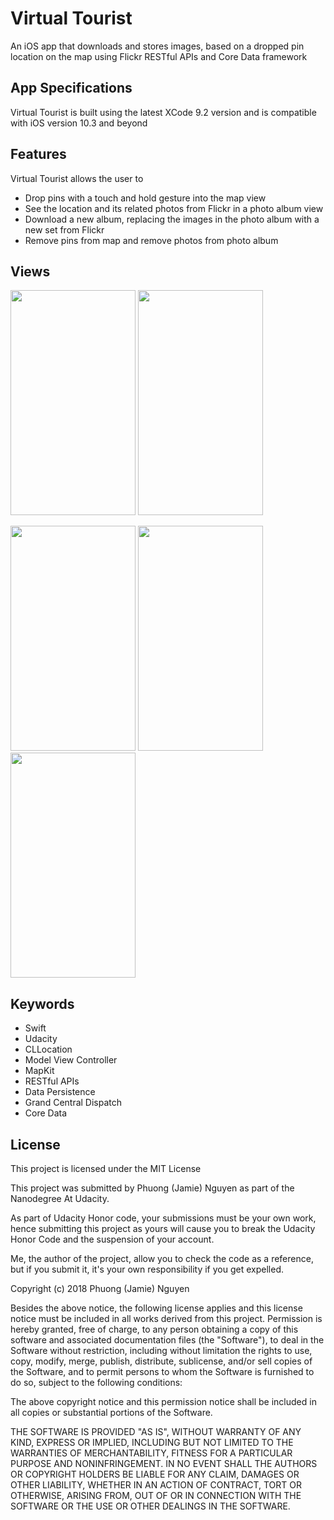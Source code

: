 # Virtual Tourist
An iOS app that downloads and stores images, based on a dropped pin location on the map using Flickr RESTful APIs and Core Data framework

## App Specifications
Virtual Tourist is built using the latest XCode 9.2 version and is compatible with iOS version 10.3 and beyond

## Features
Virtual Tourist allows the user to
- Drop pins with a touch and hold gesture into the map view
- See the location and its related photos from Flickr in a photo album view
- Download a new album, replacing the images in the photo album with a new set from Flickr
- Remove pins from map and remove photos from photo album

## Views
<img src="https://user-images.githubusercontent.com/26151559/37385709-341fda84-2723-11e8-81fe-dd2b97a6e917.png" width="200" height="360"> <img src="https://user-images.githubusercontent.com/26151559/37385710-34380578-2723-11e8-8833-7dc5a83d1663.png" width="200" height="360"> 

<img src="https://user-images.githubusercontent.com/26151559/37385706-33ddcb94-2723-11e8-8c74-10eb05f972ff.png" width="200" height="360"> <img src="https://user-images.githubusercontent.com/26151559/37385707-33f33f74-2723-11e8-9e6d-59dc38f38ce4.png" width="200" height="360">  <img src="https://user-images.githubusercontent.com/26151559/37385708-34096768-2723-11e8-8548-61f4e689fa09.png" width="200" height="360"> 

 ## Keywords
- Swift
- Udacity
- CLLocation
- Model View Controller
- MapKit
- RESTful APIs
- Data Persistence
- Grand Central Dispatch
- Core Data

 ## License
This project is licensed under the MIT License

This project was submitted by Phuong (Jamie) Nguyen as part of the Nanodegree At Udacity.

As part of Udacity Honor code, your submissions must be your own work, hence
submitting this project as yours will cause you to break the Udacity Honor Code
and the suspension of your account.

Me, the author of the project, allow you to check the code as a reference, but if
you submit it, it's your own responsibility if you get expelled.

Copyright (c) 2018 Phuong (Jamie) Nguyen

Besides the above notice, the following license applies and this license notice
must be included in all works derived from this project.
Permission is hereby granted, free of charge, to any person obtaining a copy
of this software and associated documentation files (the "Software"), to deal
in the Software without restriction, including without limitation the rights
to use, copy, modify, merge, publish, distribute, sublicense, and/or sell
copies of the Software, and to permit persons to whom the Software is
furnished to do so, subject to the following conditions:

The above copyright notice and this permission notice shall be included in all
copies or substantial portions of the Software.

THE SOFTWARE IS PROVIDED "AS IS", WITHOUT WARRANTY OF ANY KIND, EXPRESS OR
IMPLIED, INCLUDING BUT NOT LIMITED TO THE WARRANTIES OF MERCHANTABILITY,
FITNESS FOR A PARTICULAR PURPOSE AND NONINFRINGEMENT. IN NO EVENT SHALL THE
AUTHORS OR COPYRIGHT HOLDERS BE LIABLE FOR ANY CLAIM, DAMAGES OR OTHER
LIABILITY, WHETHER IN AN ACTION OF CONTRACT, TORT OR OTHERWISE, ARISING FROM,
OUT OF OR IN CONNECTION WITH THE SOFTWARE OR THE USE OR OTHER DEALINGS IN THE
SOFTWARE.

